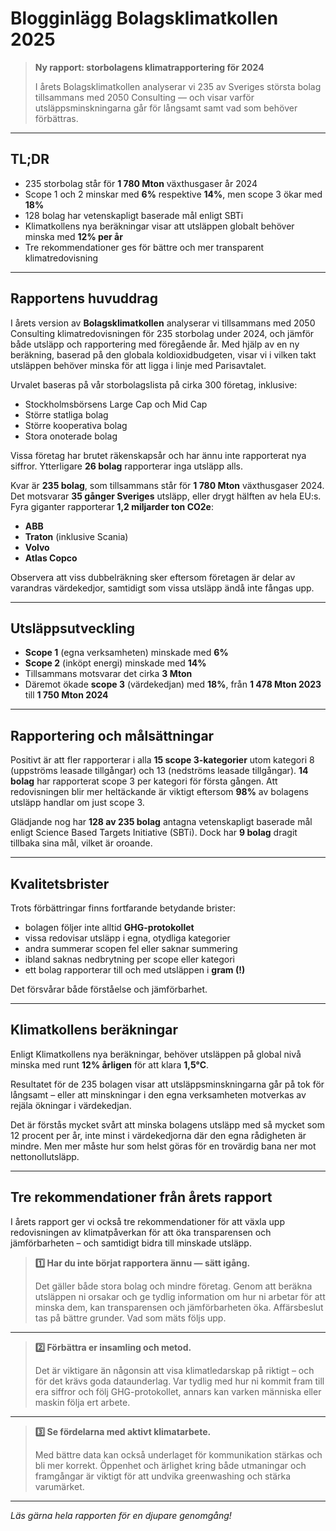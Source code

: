 # Blogginlägg Bolagsklimatkollen 2025

> **Ny rapport: storbolagens klimatrapportering för 2024**  
>  
> I årets Bolagsklimatkollen analyserar vi 235 av Sveriges största bolag tillsammans med 2050 Consulting — och visar varför utsläppsminskningarna går för långsamt samt vad som behöver förbättras.

---

## TL;DR

- 235 storbolag står för **1 780 Mton** växthusgaser år 2024  
- Scope 1 och 2 minskar med **6%** respektive **14%**, men scope 3 ökar med **18%**  
- 128 bolag har vetenskapligt baserade mål enligt SBTi  
- Klimatkollens nya beräkningar visar att utsläppen globalt behöver minska med **12% per år**  
- Tre rekommendationer ges för bättre och mer transparent klimatredovisning

---

## Rapportens huvuddrag

I årets version av **Bolagsklimatkollen** analyserar vi tillsammans med 2050 Consulting klimatredovisningen för 235 storbolag under 2024, och jämför både utsläpp och rapportering med föregående år. Med hjälp av en ny beräkning, baserad på den globala koldioxidbudgeten, visar vi i vilken takt utsläppen behöver minska för att ligga i linje med Parisavtalet.

Urvalet baseras på vår storbolagslista på cirka 300 företag, inklusive:  

- Stockholmsbörsens Large Cap och Mid Cap  
- Större statliga bolag  
- Större kooperativa bolag  
- Stora onoterade bolag

Vissa företag har brutet räkenskapsår och har ännu inte rapporterat nya siffror. Ytterligare **26 bolag** rapporterar inga utsläpp alls.

Kvar är **235 bolag**, som tillsammans står för **1 780 Mton** växthusgaser 2024. Det motsvarar **35 gånger Sveriges** utsläpp, eller drygt hälften av hela EU:s. Fyra giganter rapporterar **1,2 miljarder ton CO2e**:  

- **ABB**  
- **Traton** (inklusive Scania)  
- **Volvo**  
- **Atlas Copco**

Observera att viss dubbelräkning sker eftersom företagen är delar av varandras värdekedjor, samtidigt som vissa utsläpp ändå inte fångas upp.

---

## Utsläppsutveckling

- **Scope 1** (egna verksamheten) minskade med **6%**  
- **Scope 2** (inköpt energi) minskade med **14%**  
- Tillsammans motsvarar det cirka **3 Mton**  
- Däremot ökade **scope 3** (värdekedjan) med **18%**, från **1 478 Mton 2023** till **1 750 Mton 2024**

---

## Rapportering och målsättningar

Positivt är att fler rapporterar i alla **15 scope 3-kategorier** utom kategori 8 (uppströms leasade tillgångar) och 13 (nedströms leasade tillgångar). **14 bolag** har rapporterat scope 3 per kategori för första gången. Att redovisningen blir mer heltäckande är viktigt eftersom **98%** av bolagens utsläpp handlar om just scope 3.

Glädjande nog har **128 av 235 bolag** antagna vetenskapligt baserade mål enligt Science Based Targets Initiative (SBTi). Dock har **9 bolag** dragit tillbaka sina mål, vilket är oroande.

---

## Kvalitetsbrister

Trots förbättringar finns fortfarande betydande brister:  

- bolagen följer inte alltid **GHG-protokollet**  
- vissa redovisar utsläpp i egna, otydliga kategorier  
- andra summerar scopen fel eller saknar summering  
- ibland saknas nedbrytning per scope eller kategori  
- ett bolag rapporterar till och med utsläppen i **gram (!)**

Det försvårar både förståelse och jämförbarhet.

---

## Klimatkollens beräkningar

Enligt Klimatkollens nya beräkningar, behöver utsläppen på global nivå minska med runt **12% årligen** för att klara **1,5°C**. 

Resultatet för de 235 bolagen visar att utsläppsminskningarna går på tok för långsamt – eller att minskningar i den egna verksamheten motverkas av rejäla ökningar i värdekedjan. 

Det är förstås mycket svårt att minska bolagens utsläpp med så mycket som 12 procent per år, inte minst i värdekedjorna där den egna rådigheten är mindre.  Men mer måste hur som helst göras för en trovärdig bana ner mot nettonollutsläpp.

---

## Tre rekommendationer från årets rapport

I årets rapport ger vi också tre rekommendationer för att växla upp redovisningen av klimatpåverkan för att öka transparensen och jämförbarheten – och samtidigt bidra till minskade utsläpp.

> **1️⃣ Har du inte börjat rapportera ännu — sätt igång.**  
>  
> Det gäller både stora bolag och mindre företag. Genom att beräkna utsläppen ni orsakar och ge tydlig information om hur ni arbetar för att minska dem, kan transparensen och jämförbarheten öka. Affärsbeslut tas på bättre grunder. Vad som mäts följs upp.

---

> **2️⃣ Förbättra er insamling och metod.**  
>  
> Det är viktigare än någonsin att visa klimatledarskap på riktigt – och för det krävs goda dataunderlag. Var tydlig med hur ni kommit fram till era siffror och följ GHG-protokollet, annars kan varken människa eller maskin följa ert arbete.

---

> **3️⃣ Se fördelarna med aktivt klimatarbete.**  
>  
> Med bättre data kan också underlaget för kommunikation stärkas och bli mer korrekt. Öppenhet och ärlighet kring både utmaningar och framgångar är viktigt för att undvika greenwashing och stärka varumärket.

---

*Läs gärna hela rapporten för en djupare genomgång!*